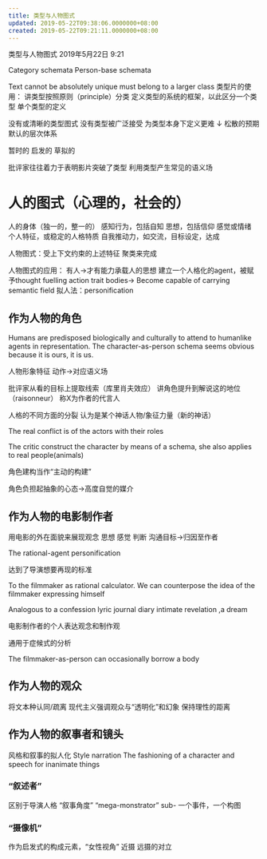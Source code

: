 ```yaml
---
title: 类型与人物图式
updated: 2019-05-22T09:38:06.0000000+08:00
created: 2019-05-22T09:21:11.0000000+08:00
---
```


类型与人物图式
2019年5月22日
9:21

Category schemata
Person-base schemata

Text cannot be absolutely unique must belong to a larger class
类型片的使用：
讲类型按照原则（principle）分类
定义类型的系统的框架，以此区分一个类型
单个类型的定义

没有或清晰的类型图式
没有类型被广泛接受
为类型本身下定义更难
↓
松散的预期 默认的层次体系

暂时的 启发的 草拟的

批评家往往着力于表明影片突破了类型
利用类型产生常见的语义场
# 
# 
# 
# 人的图式（心理的，社会的）
人的身体（独一的，整一的）
感知行为，包括自知
思想，包括信仰
感觉或情绪
个人特征，或稳定的人格特质
自我推动力，如交流，目标设定，达成

人物图式：受上下文约束的上述特征 聚类来完成

人物图式的应用：
有人→才有能力承载人的思想
建立一个人格化的agent，被赋予thought fuelling action trait bodies→
Become capable of carrying semantic field
拟人法：personification

## 作为人物的角色
Humans are predisposed biologically and culturally to attend to humanlike agents in representation. The character-as-person schema seems obvious because it is ours, it is us.

人物形象特征 动作→对应语义场

批评家从看的目标上提取线索（库里肖夫效应）
讲角色提升到解说这的地位（raisonneur）
称X为作者的代言人

人格的不同方面的分裂
认为是某个神话人物/象征力量（新的神话）

The real conflict is of the actors with their roles

The critic construct the character by means of a schema, she also applies to real people(animals)

角色建构当作“主动的构建”

角色负担起抽象的心态→高度自觉的媒介

## 

## 作为人物的电影制作者
用电影的外在面貌来展现观念 思想 感觉 判断 沟通目标→归因至作者

The rational-agent personification

达到了导演想要再现的标准

To the filmmaker as rational calculator. We can counterpose the idea of the filmmaker expressing himself

Analogous to a confession lyric journal diary intimate revelation ,a dream

电影制作者的个人表达观念和制作观

通用于症候式的分析

The filmmaker-as-person can occasionally borrow a body

## 作为人物的观众
将文本种认同/疏离
现代主义强调观众与“透明化”和幻象
保持理性的距离

## 作为人物的叙事者和镜头
风格和叙事的拟人化
Style narration
The fashioning of a character and speech for inanimate things
### “叙述者”
区别于导演人格
“叙事角度”
“mega-monstrator” sub- 一个事件，一个构图

### “摄像机”
作为启发式的构成元素，“女性视角”
近摄 远摄的对立
